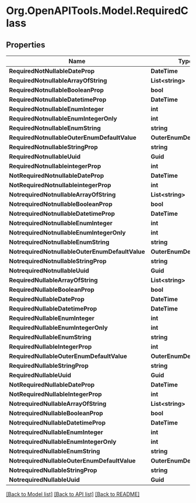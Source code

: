 # Org.OpenAPITools.Model.RequiredClass

## Properties

Name | Type | Description | Notes
------------ | ------------- | ------------- | -------------
**RequiredNotNullableDateProp** | **DateTime** |  | 
**RequiredNotnullableArrayOfString** | **List&lt;string&gt;** |  | 
**RequiredNotnullableBooleanProp** | **bool** |  | 
**RequiredNotnullableDatetimeProp** | **DateTime** |  | 
**RequiredNotnullableEnumInteger** | **int** |  | 
**RequiredNotnullableEnumIntegerOnly** | **int** |  | 
**RequiredNotnullableEnumString** | **string** |  | 
**RequiredNotnullableOuterEnumDefaultValue** | **OuterEnumDefaultValue** |  | 
**RequiredNotnullableStringProp** | **string** |  | 
**RequiredNotnullableUuid** | **Guid** |  | 
**RequiredNotnullableintegerProp** | **int** |  | 
**NotRequiredNotnullableDateProp** | **DateTime** |  | [optional] 
**NotRequiredNotnullableintegerProp** | **int** |  | [optional] 
**NotrequiredNotnullableArrayOfString** | **List&lt;string&gt;** |  | [optional] 
**NotrequiredNotnullableBooleanProp** | **bool** |  | [optional] 
**NotrequiredNotnullableDatetimeProp** | **DateTime** |  | [optional] 
**NotrequiredNotnullableEnumInteger** | **int** |  | [optional] 
**NotrequiredNotnullableEnumIntegerOnly** | **int** |  | [optional] 
**NotrequiredNotnullableEnumString** | **string** |  | [optional] 
**NotrequiredNotnullableOuterEnumDefaultValue** | **OuterEnumDefaultValue** |  | [optional] 
**NotrequiredNotnullableStringProp** | **string** |  | [optional] 
**NotrequiredNotnullableUuid** | **Guid** |  | [optional] 
**RequiredNullableArrayOfString** | **List&lt;string&gt;** |  | 
**RequiredNullableBooleanProp** | **bool** |  | 
**RequiredNullableDateProp** | **DateTime** |  | 
**RequiredNullableDatetimeProp** | **DateTime** |  | 
**RequiredNullableEnumInteger** | **int** |  | 
**RequiredNullableEnumIntegerOnly** | **int** |  | 
**RequiredNullableEnumString** | **string** |  | 
**RequiredNullableIntegerProp** | **int** |  | 
**RequiredNullableOuterEnumDefaultValue** | **OuterEnumDefaultValue** |  | 
**RequiredNullableStringProp** | **string** |  | 
**RequiredNullableUuid** | **Guid** |  | 
**NotRequiredNullableDateProp** | **DateTime** |  | [optional] 
**NotRequiredNullableIntegerProp** | **int** |  | [optional] 
**NotrequiredNullableArrayOfString** | **List&lt;string&gt;** |  | [optional] 
**NotrequiredNullableBooleanProp** | **bool** |  | [optional] 
**NotrequiredNullableDatetimeProp** | **DateTime** |  | [optional] 
**NotrequiredNullableEnumInteger** | **int** |  | [optional] 
**NotrequiredNullableEnumIntegerOnly** | **int** |  | [optional] 
**NotrequiredNullableEnumString** | **string** |  | [optional] 
**NotrequiredNullableOuterEnumDefaultValue** | **OuterEnumDefaultValue** |  | [optional] 
**NotrequiredNullableStringProp** | **string** |  | [optional] 
**NotrequiredNullableUuid** | **Guid** |  | [optional] 

[[Back to Model list]](../../README.md#documentation-for-models) [[Back to API list]](../../README.md#documentation-for-api-endpoints) [[Back to README]](../../README.md)

